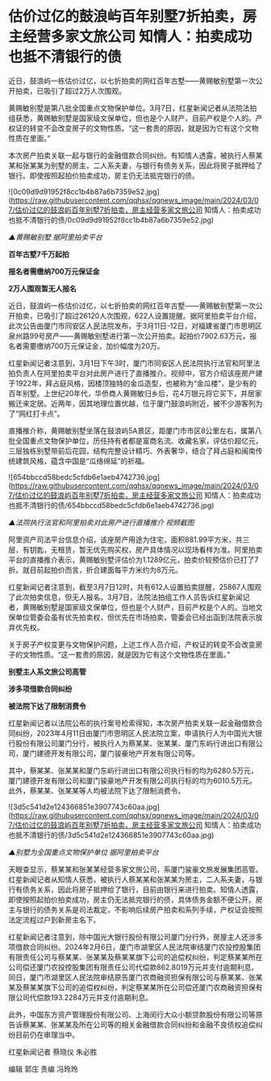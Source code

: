 # 估价过亿的鼓浪屿百年别墅7折拍卖，房主经营多家文旅公司 知情人：拍卖成功也抵不清银行的债

近日，鼓浪屿一栋估价过亿，以七折拍卖的网红百年古墅——黄赐敏别墅第一次公开拍卖，已吸引了超过2万人次围观。

黄赐敏别墅是第八批全国重点文物保护单位。3月7日，红星新闻记者从法院法拍组获悉，黄赐敏别墅是国家级文保单位，但也是个人财产，目前产权是个人的。产权证的转变不会改变房子的文物性质。“这一套贵的原因，就是因为它有这个文物性质在里面。”

本次房产拍卖关联一起与银行的金融借款合同纠纷。有知情人透露，被执行人蔡某某和张某某为别墅的房主，二人系夫妻，与银行有债务关系，因此将房子抵押给了银行。即使按照起拍价拍卖成功，房主仍无法抵完银行的债。

![0c09d9d91952f8cc1b4b87a6b7359e52.jpg](https://raw.githubusercontent.com/qqhsx/qqnews_image/main/2024/03/07/估价过亿的鼓浪屿百年别墅7折拍卖，房主经营多家文旅公司 知情人：拍卖成功也抵不清银行的债/0c09d9d91952f8cc1b4b87a6b7359e52.jpg)

_▲黄赐敏别墅 据阿里拍卖平台_

**百年古墅7千万起拍**

**报名者需缴纳700万元保证金**

**2万人围观暂无人报名**

近日，鼓浪屿一栋估价过亿，以七折拍卖的网红百年古墅——黄赐敏别墅第一次公开拍卖，已吸引了超过26120人次围观，622人设置提醒。据阿里拍卖平台介绍，此次公告由厦门市同安区人民法院发布，于3月11日-12日，对福建省厦门市思明区泉州路99号房产——黄赐敏别墅进行第一次公开拍卖。起拍价7902.63万元，报名者需要缴纳700万元保证金，加价幅度为20万。

红星新闻记者注意到，3月1日下午3时，厦门市同安区人民法院执行法官和阿里法拍负责人在阿里拍卖平台对此房产进行了直播推介。视频中，官方介绍该座房产建于1922年，拜占庭风格，因楼顶独特的金瓜造型，也被称为“金瓜楼”，是少有的百年别墅。上世纪20年代，华侨商人黄赐敏归乡后，花4万银元将它买下，并居家搬迁来定居。近两年，因其地理位置优越，位于厦门鼓浪屿附近，被不少游客列为了“网红打卡点”。

直播推介称，黄赐敏别墅坐落在鼓浪屿5A景区，距厦门市市区8公里左右，属第八批全国重点文物保护单位，历任持有者都是富商名流、收藏名家，评估价超亿元，三层独栋别墅带前后花园，结构完整设计精巧、外表奢华，结合了拜占庭和闽南传统建筑风格，蕴含中国是“瓜络绵延”的祈福。

![654bbccd58bedc5cfdb6e1aeb4742736.jpg](https://raw.githubusercontent.com/qqhsx/qqnews_image/main/2024/03/07/估价过亿的鼓浪屿百年别墅7折拍卖，房主经营多家文旅公司 知情人：拍卖成功也抵不清银行的债/654bbccd58bedc5cfdb6e1aeb4742736.jpg)

_▲法院执行法官和阿里拍卖对此房产进行直播推介 视频截图_

阿里资产司法平台信息介绍，该座房产用途为住宅，面积881.99平方米，共三层，有钥匙，无租赁，暂无优先购买权，房产具体情况以现场看样为准。阿里拍卖平台的直播推介表示，黄赐敏别墅评估价为1.1289亿元，拍卖价较预估价已打了7折。就目前起拍价而言，折合建面每平方米约为8万元。

红星新闻记者注意到，截至3月7日12时，共有612人设置拍卖提醒，25867人围观了此次拍卖信息，但无人报名。3月7日，法院法拍组工作人员告诉红星新闻记者，黄赐敏别墅是国家级文保单位，但也是个人财产，目前产权是个人的。当地文保单位管委会虽有优先拍卖权，但优先在市场拍卖，管委会已经出函到法院表示放弃优先权。

关于房子产权变更与文物保护问题，上述工作人员介绍，产权证的转变不会改变房子的文物性质。“这一套贵的原因，就是因为它有这个文物性质在里面。”

**别墅主人系文旅公司高管**

**涉多项借款合同纠纷**

**被法院下达了限制消费令**

红星新闻记者以法院公布的执行案号检索得知，本次房产拍卖关联一起金融借款合同纠纷，2023年4月11日由厦门市思明区人民法院立案，申请执行人为中国光大银行股份有限公司厦门分行，被执行人为蔡某某、张某某、厦门东屿行进出口有限公司，厦门建德开发有限公司，厦门骏豪地产开发有限公司等。

其中，蔡某某、张某某和厦门东屿行进出口有限公司执行标的均为6280.5万元，厦门建德开发有限公司和厦门骏豪地产开发有限公司执行标的均为6010.5万元。此外，蔡某某、张某某等人均被法院下达了限制消费令。

![3d5c541d2e124366851e3907743c60aa.jpg](https://raw.githubusercontent.com/qqhsx/qqnews_image/main/2024/03/07/估价过亿的鼓浪屿百年别墅7折拍卖，房主经营多家文旅公司 知情人：拍卖成功也抵不清银行的债/3d5c541d2e124366851e3907743c60aa.jpg)

 _▲别墅为全国重点文物保护单位 据阿里拍卖平台_

天眼查显示，蔡某某和张某某经营多家文旅公司，系厦门骏豪文旅发展集团高管。红星新闻记者从知情人获悉，被执行人蔡某某和张某某为房主，二人系夫妻，与银行有债务关系，因此将房子抵押给了银行，目前由银行来进行拍卖。知情人透露，即使按照起拍价拍卖成功，房主仍无法抵完银行的债，具体债务金额不便公开。房主与银行的债务关系是司法裁定，不影响后续房产拍卖和系列手续，产权证会按照法定流程过户到新房主名下。

红星新闻记者注意到，除中国光大银行股份有限公司厦门分行外，房屋主人还涉多项借款合同纠纷。2024年2月6日，厦门市湖里区人民法院审结厦门农投控股集团有限责任公司与蔡某某、张某某及蔡某某旗下公司的追偿权纠纷，判定蔡某某所在公司偿还厦门农投控股集团有限责任公司代偿款862.8019万元并支付逾期利息。同日，厦门市湖里区人民法院审结原告厦门农商融资担保有限公司与蔡某某、张某某及蔡某某旗下公司的追偿权纠纷，判定蔡某某所在公司偿还厦门农商融资担保有限公司代偿款193.2284万元并支付逾期利息。

此外，中国东方资产管理股份有限公司、上海闵行大众小额贷款股份有限公司等原告诉蔡某某、张某某及所在公司等的相关金融借款合同纠纷和金融不良债权追偿纠纷目前仍在审理当中。

红星新闻记者 蔡晓仪 朱必胜

编辑 郭庄 责编 冯玲玲

